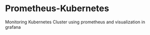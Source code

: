 # Prometheus-Kubernetes
Monitoring Kubernetes Cluster using prometheus and visualization in grafana 
